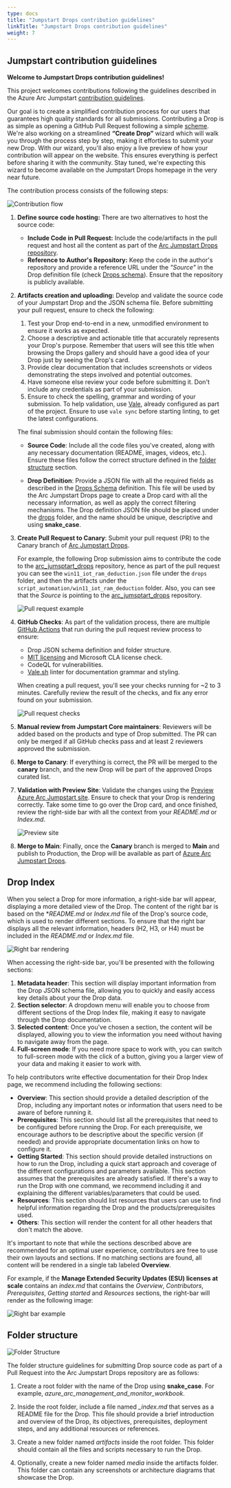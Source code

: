 ```yaml
---
type: docs
title: "Jumpstart Drops contribution guidelines"
linkTitle: "Jumpstart Drops contribution guidelines"
weight: 7
---
```


## Jumpstart contribution guidelines

**Welcome to Jumpstart Drops contribution guidelines!**

This project welcomes contributions following the guidelines described in the Azure Arc Jumpstart [contribution guidelines](./../contribution_guidelines/).

Our goal is to create a simplified contribution process for our users that guarantees high quality standards for all submissions. Contributing a Drop is as simple as opening a GitHub Pull Request following a simple [scheme](https://github.com/Azure/arc_jumpstart_drops/blob/main/SCHEMA.md). We're also working on a streamlined **“Create Drop”** wizard which will walk you through the process step by step, making it effortless to submit your new Drop. With our wizard, you'll also enjoy a live preview of how your contribution will appear on the website. This ensures everything is perfect before sharing it with the community. Stay tuned, we're expecting this wizard to become available on the Jumpstart Drops homepage in the very near future.

The contribution process consists of the following steps:

 ![Contribution flow](./contribution_flow.png)

1. **Define source code hosting:** There are two alternatives to host the source code:

    - **Include Code in Pull Request:** Include the code/artifacts in the pull request and host all the content as part of the [Arc Jumpstart Drops repository](https://github.com/Azure/arc_jumpstart_drops).
    - **Reference to Author's Repository:** Keep the code in the author's repository and provide a reference URL under the _"Source"_ in the Drop definition file (check [Drops schema](./SCHEMA.md)). Ensure that the repository is publicly available.

1. **Artifacts creation and uploading:** Develop and validate the source code of your Jumpstart Drop and the JSON schema file. Before submitting your pull request, ensure to check the following:
    1. Test your Drop end-to-end in a new, unmodified environment to ensure it works as expected.
    1. Choose a descriptive and actionable title that accurately represents your Drop's purpose. Remember that users will see this title when browsing the Drops gallery and should have a good idea of your Drop just by seeing the Drop's card. 
    1. Provide clear documentation that includes screenshots or videos demonstrating the steps involved and potential outcomes.
    1. Have someone else review your code before submitting it. Don't include any credentials as part of your submission.
    1. Ensure to check the spelling, grammar and wording of your submission. To help validation, use [Vale](https://vale.sh/), already configured as part of the project. Ensure to use `vale sync` before starting linting, to get the latest configurations.

    The final submission should contain the following files:

    - **Source Code**: Include all the code files you've created, along with any necessary documentation (README, images, videos, etc.). Ensure these files follow the correct structure defined in the [folder structure](#folder-structure) section. 

    - **Drop Definition**: Provide a JSON file with all the required fields as described in the [Drops Schema](./SCHEMA.md) definition. This file will be used by the Arc Jumpstart Drops page to create a Drop card with all the necessary information, as well as apply the correct filtering mechanisms. The Drop definition JSON file should be placed under the [drops](./drops/) folder, and the name should be unique, descriptive and using **snake_case**.

1. **Create Pull Request to Canary**: Submit your pull request (PR) to the Canary branch of [Arc Jumpstart Drops](https://github.com/Azure/arc_jumpstart_drops). 

    For example, the following Drop submission aims to contribute the code to the [arc_jumsptart_drops](https://github.com/Azure/arc_jumpstart_drops) repository, hence as part of the pull request you can see the `win11_iot_ram_deduction.json` file under the `drops` folder, and then the artifacts under the `script_automation/win11_iot_ram_deduction` folder. Also, you can see that the *Source* is pointing to the [arc_jumsptart_drops](https://github.com/Azure/arc_jumpstart_drops) repository. 

    ![Pull request example](./drop_submission.png)

1. **GitHub Checks**: As part of the validation process, there are multiple [GitHub Actions](https://github.com/Azure/arc_jumpstart_drops/actions) that run during the pull request review process to ensure:
    - Drop JSON schema definition and folder structure.
    - [MIT licensing](https://github.com/Azure/arc_jumpstart_drops?tab=MIT-1-ov-file#readme) and Microsoft CLA license check.
    - CodeQL for vulnerabilities.
    - [Vale.sh](https://vale.sh/) linter for documentation grammar and styling. 

    When creating a pull request, you'll see your checks running for ~2 to 3 minutes. Carefully review the result of the checks, and fix any error found on your submission.

     ![Pull request checks](./checks.png)

1. **Manual review from Jumpstart Core maintainers**: Reviewers will be added based on the products and type of Drop submitted. The PR can only be merged if all GitHub checks pass and at least 2 reviewers approved the submission.

1. **Merge to Canary**: If everything is correct, the PR will be merged to the **canary** branch, and the new Drop will be part of the approved Drops curated list. 

1. **Validation with Preview Site**: Validate the changes using the [Preview Azure Arc Jumpstart site](https://preview.arcjumpstart.com/arc_jumpstart_drops). Ensure to check that your Drop is rendering correctly. Take some time to go over the Drop card, and once finished, review the right-side bar with all the context from your _README.md_ or _Index.md_.

    ![Preview site](./preview_site.png)

1. **Merge to Main**: Finally, once the **Canary** branch is merged to **Main** and publish to Production, the Drop will be available as part of [Azure Arc Jumpstart Drops](https://arcjumpstart.com/arc_jumpstart_drops).


## Drop Index

When you select a Drop for more information, a right-side bar will appear, displaying a more detailed view of the Drop. The content of the right bar is based on the *_README.md_ or _Index.md_ file of the Drop's source code, which is used to render different sections. To ensure that the right bar displays all the relevant information, headers (H2, H3, or H4) must be included in the _README.md_ or _Index.md_ file. 

  ![Right bar rendering](./right_bar.png)

When accessing the right-side bar, you'll be presented with the following sections:

1. **Metadata header**: This section will display important information from the Drop JSON schema file, allowing you to quickly and easily access key details about your the Drop data.
2. **Section selector**: A dropdown menu will enable you to choose from different sections of the Drop Index file, making it easy to navigate through the Drop documentation.
3. **Selected content**: Once you've chosen a section, the content will be displayed, allowing you to view the information you need without having to navigate away from the page.
4. **Full-screen mode**: If you need more space to work with, you can switch to full-screen mode with the click of a button, giving you a larger view of your data and making it easier to work with.

To help contributors write effective documentation for their Drop Index page, we recommend including the following sections:

- **Overview**: This section should provide a detailed description of the Drop, including any important notes or information that users need to be aware of before running it.
- **Prerequisites**: This section should list all the prerequisites that need to be configured before running the Drop. For each prerequisite, we encourage authors to be descriptive about the specific version (if needed) and provide appropriate documentation links on how to configure it.
- **Getting Started**: This section should provide detailed instructions on how to run the Drop, including a quick start approach and coverage of the different configurations and parameters available. This section assumes that the prerequisites are already satisfied. If there's a way to run the Drop with one command, we recommend including it and explaining the different variables/parameters that could be used.
- **Resources**: This section should list resources that users can use to find helpful information regarding the Drop and the products/prerequisites used.
- **Others**: This section will render the content for all other headers that don't match the above. 

It's important to note that while the sections described above are recommended for an optimal user experience, contributors are free to use their own layouts and sections. If no matching sections are found, all content will be rendered in a single tab labeled **Overview**.

For example, if the **Manage Extended Security Updates (ESU) licenses at scale** contains an _index.md_ that contains the _Overview_, _Contributors_, _Prerequisites_, _Getting started_ and _Resources_ sections, the right-bar will render as the following image:

![Right bar example](./right_bar_example.png)

## Folder structure

![Folder Structure](./folder_structure.png)

The folder structure guidelines for submitting Drop source code as part of a Pull Request into the Arc Jumpstart Drops repository are as follows:

1. Create a root folder with the name of the Drop using **snake_case**. For example, *azure_arc_management_and_monitor_workbook*.

2. Inside the root folder, include a file named *_index.md* that serves as a README file for the Drop. This file should provide a brief introduction and overview of the Drop, its objectives, prerequisites, deployment steps, and any additional resources or references.

3. Create a new folder named *artifacts* inside the root folder. This folder should contain all the files and scripts necessary to run the Drop.

4. Optionally, create a new folder named *media* inside the artifacts folder. This folder can contain any screenshots or architecture diagrams that showcase the Drop.

